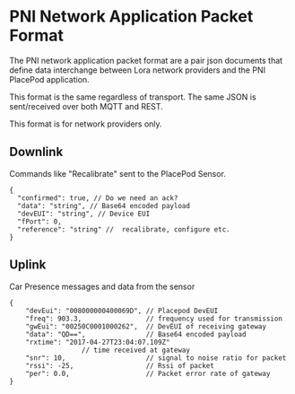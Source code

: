 
# PNI Network Application Packet Format #
The PNI network application packet format are a pair json documents that define data interchange between Lora network providers and the PNI PlacePod application.

This format is the same regardless of transport. The same JSON is sent/received over both MQTT and REST.

This format is for network providers only. 
 
## Downlink ##
Commands like "Recalibrate" sent to the PlacePod Sensor.

    {
      "confirmed": true, // Do we need an ack?
      "data": "string", // Base64 encoded payload
      "devEUI": "string", // Device EUI
      "fPort": 0, 
      "reference": "string" //  recalibrate, configure etc. 
    }

## Uplink ##
Car Presence messages and data from the sensor

	{
	    "devEui": "008000000400069D", // Placepod DevEUI						
	    "freq": 903.3,                // frequency used for transmission
	    "gwEui": "00250C0001000262",  // DevEUI of receiving gateway
	    "data": "QD==",               // Base64 encoded payload
	    "rxtime": "2017-04-27T23:04:07.109Z" 
					  // time received at gateway
	    "snr": 10,                    // signal to noise ratio for packet
	    "rssi": -25,                  // Rssi of packet 
	    "per": 0.0,                   // Packet error rate of gateway
	}
